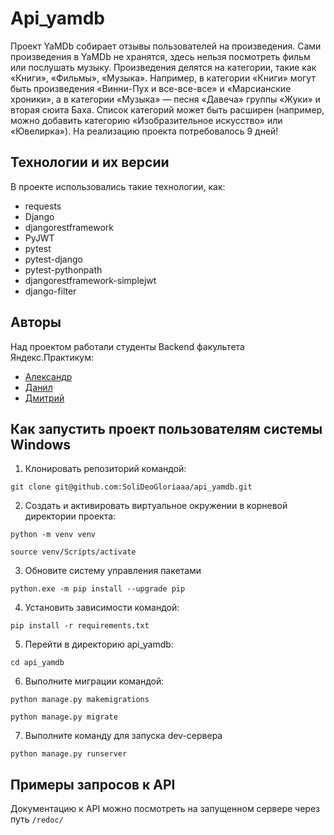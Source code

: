 # Api_yamdb

Проект YaMDb собирает отзывы пользователей на произведения. Сами произведения в YaMDb не хранятся, здесь нельзя посмотреть фильм или послушать музыку.
Произведения делятся на категории, такие как «Книги», «Фильмы», «Музыка». Например, в категории «Книги» могут быть произведения «Винни-Пух и все-все-все» и «Марсианские хроники», а в категории «Музыка» — песня «Давеча» группы «Жуки» и вторая сюита Баха. Список категорий может быть расширен (например, можно добавить категорию «Изобразительное искусство» или «Ювелирка»). На реализацию проекта потребовалось 9 дней!


## Технологии и их версии
В проекте использовались такие технологии, как:
- requests
- Django
- djangorestframework
- PyJWT
- pytest
- pytest-django
- pytest-pythonpath
- djangorestframework-simplejwt
- django-filter


## Авторы
Над проектом работали студенты Backend факультета Яндекс.Практикум:
+ [Александр](https://github.com/SoliDeoGloriaaa)
+ [Данил](https://github.com/qdi2k)
+ [Дмитрий](https://github.com/FdoCorp)


## Как запустить проект пользователям системы Windows
1. Клонировать репозиторий командой:
```
git clone git@github.com:SoliDeoGloriaaa/api_yamdb.git
```

2. Создать и активировать виртуальное окружении в корневой директории проекта:
```
python -m venv venv
```

```
source venv/Scripts/activate
``` 

3. Обновите систему управления пакетами
```
python.exe -m pip install --upgrade pip
```

4. Установить зависимости командой:
```
pip install -r requirements.txt
```

5. Перейти в директорию api_yamdb:
```
cd api_yamdb
```

6. Выполните миграции командой:
```
python manage.py makemigrations
```
```
python manage.py migrate
```

7. Выполните команду для запуска dev-сервера
```
python manage.py runserver
```


## Примеры запросов к API

Документацию к API можно посмотреть на запущенном сервере через путь `/redoc/`
